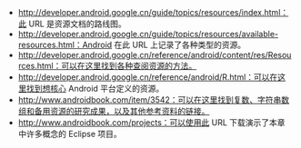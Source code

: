 + http://developer.android.google.cn/guide/topics/resources/index.html：此 URL 是资源文档的路线图。
+ http://developer.android.google.cn/guide/topics/resources/available-resources.html：Android 在此 URL 上记录了各种类型的资源。
+ http://developer.android.google.cn/reference/android/content/res/Resources.html：可以在这里找到各种查阅资源的方法。
+ http://developer.android.google.cn/reference/android/R.html：可以在这里找到想核心 Android 平台定义的资源。
+ http://www.androidbook.com/item/3542：可以在这里找到复数、字符串数组和备用资源的研究成果，以及其他参考资料的链接。
+ http://www.androidbook.com/projects：可以使用此 URL 下载演示了本章中许多概念的 Eclipse 项目。